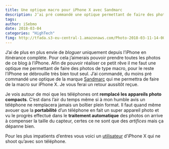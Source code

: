 ```yaml
---
title: Une optique macro pour iPhone X avec Sandmarc 
description: J’ai pré commandé une optique permettant de faire des photos macro avec l’iPhone X. Je vous fais un test dès que Sandmarc me l’envoie. 
tags: 
author: iSebmo
date: 2018-03-04
categories: "HighTech"
fimg: http://tfada.s3-eu-central-1.amazonaws.com/Photo-2018-03-11-14-00.jpg
---
```


J’ai de plus en plus envie de *bloguer* uniquement depuis l’iPhone en itinérance complète. Pour cela j’aimerais pouvoir prendre toutes les photos de ce blog à l’iPhone. Afin de pouvoir réaliser ce petit rêve il me faut une optique me permettant de faire des photos de type macro, pour le reste l’iPhone se débrouille très bien tout seul. 
J’ai commandé, du moins pré commandé une optique de la marque [Sandmarc](https://www.sandmarc.com/) qui me permettra de faire de la macro sur iPhone X. 
Je vous ferai un retour aussitôt reçue. 

Je vois autour de moi que les téléphones ont **remplacé les appareils photo compacts**. C’est dans l’air du temps même si à mon humble avis un téléphone ne remplacera jamais un boîtier plein format. Il faut quand même avouer que la **portabilité** d’un téléphone en fait un super appareil photo et vu le progrès effectué dans le **traitement automatique** des photos on arrive à compenser la taille du capteur, certes ce ne sont que des *artifices* mais ça dépanne bien. 

Pour les plus impatients d’entres vous voici un [utilisateur](https://www.instagram.com/wazershootsnow/) d’iPhone X qui ne shoot qu’avec son téléphone. 

